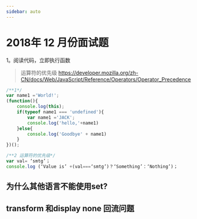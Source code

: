 ```yaml
---
sidebar: auto
---
```


# 2018年 12 月份面试题

1。阅读代码，立即执行函数
> 运算符的优先级 https://developer.mozilla.org/zh-CN/docs/Web/JavaScript/Reference/Operators/Operator_Precedence
```js
/**1*/
var name1 ='World!';
(function(){
	console.log(this);
	if(typeof name1 === 'undefined'){
		var name1 ='JACK';
		console.log('hello,'+name1)
	}else{
		console.log('Goodbye' + name1)
	}
})();

/**2 运算符的优先级*/
var val= ‘smtg’；
console.log (‘Value is’ +(val===‘smtg’)？‘Something’：‘Nothing’)；

```

## 为什么其他语言不能使用set?
## transform 和display none 回流问题
